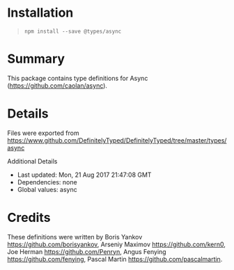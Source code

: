 # Installation
> `npm install --save @types/async`

# Summary
This package contains type definitions for Async (https://github.com/caolan/async).

# Details
Files were exported from https://www.github.com/DefinitelyTyped/DefinitelyTyped/tree/master/types/async

Additional Details
 * Last updated: Mon, 21 Aug 2017 21:47:08 GMT
 * Dependencies: none
 * Global values: async

# Credits
These definitions were written by Boris Yankov <https://github.com/borisyankov>, Arseniy Maximov <https://github.com/kern0>, Joe Herman <https://github.com/Penryn>, Angus Fenying <https://github.com/fenying>, Pascal Martin <https://github.com/pascalmartin>.
